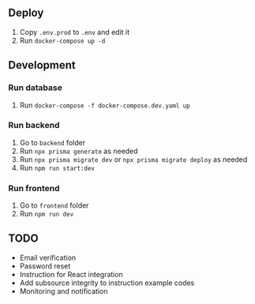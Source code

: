 ## Deploy

1. Copy `.env.prod` to `.env` and edit it
2. Run `docker-compose up -d`

## Development

### Run database
1. Run `docker-compose -f docker-compose.dev.yaml up`

### Run backend
1. Go to `backend` folder
2. Run `npx prisma generate` as needed
3. Run `npx prisma migrate dev` or `npx prisma migrate deploy` as needed
4. Run `npm run start:dev`

### Run frontend
1. Go to `frontend` folder
2. Run `npm run dev`

## TODO

- Email verification
- Password reset
- Instruction for React integration
- Add subsource integrity to instruction example codes
- Monitoring and notification
